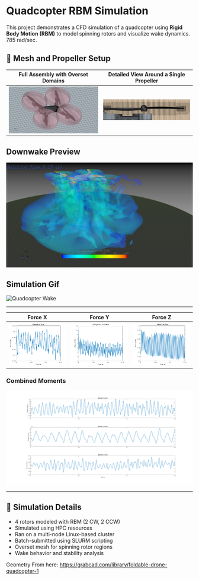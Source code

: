 # Quadcopter RBM Simulation

This project demonstrates a CFD simulation of a quadcopter using **Rigid Body Motion (RBM)** to model spinning rotors and visualize wake dynamics. 785 rad/sec.

## 🧩 Mesh and Propeller Setup

| Full Assembly with Overset Domains | Detailed View Around a Single Propeller |
|------------------------------------|------------------------------------------|
| ![Overset Mesh](Mesh.png)          | ![Propeller Detail](Prop.png)            |

## Downwake Preview

![Quadcopter View](QuadcopterI.png)


## Simulation Gif

![Quadcopter Wake](Quadcopter.gif)

---

| Force X | Force Y | Force Z |
|------------------------|-------------------|--------------------|
| ![Force X](ForceX.png) | ![Force Y](ForceY.png) | ![Force Z](ForceZ.png) |

### Combined Moments

![Moments](Moments.png)

---

## 🧠 Simulation Details

- 4 rotors modeled with RBM (2 CW, 2 CCW)
- Simulated using HPC resources
- Ran on a multi-node Linux-based cluster
- Batch-submitted using SLURM scripting
- Overset mesh for spinning rotor regions
- Wake behavior and stability analysis

Geometry From here:
https://grabcad.com/library/foldable-drone-quadcopter-1
